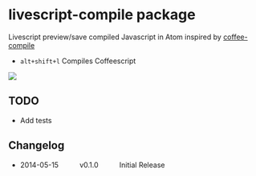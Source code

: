 # livescript-compile package

Livescript preview/save compiled Javascript in Atom
inspired by [coffee-compile](https://github.com/adrianlee44/atom-coffee-compile)
- `alt+shift+l` Compiles Coffeescript

![](https://raw.githubusercontent.com/yhsiang/atom-livescript-compile/master/screenshot.png)

## TODO
- Add tests

## Changelog
- 2014-05-15   v0.1.0   Initial Release
